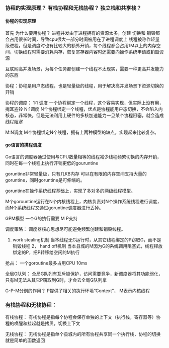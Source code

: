 ### 协程的实现原理？ 有栈协程和无栈协程？ 独立栈和共享栈？

#### 协程的实现原理

首先 为什么要用协程？
进程并发由于进程拥有的资源太多，创建 切换和 销毁都会占用很长时间，导致cpu很大一部分时间被用在了进程调度上
线程被称作轻量级进程，但是调度时也有比较大的额外开销，每个线程都会占用1M以上的内存空间，切换线程时需要消耗内存，恢复寄存器内容时还需要向操作系统申请或销毁资源

互联网高并发场景，为每个任务都创建一个线程不太现实，需要一种更高并发能力的东西

协程：协程是用户态线程，也是轻量级的线程，用于解决高并发场景下资源切换的开销

协程的调度：
1:1 调度
一个协程绑定一个线程，这个容易实现，但实际上没有用，掩耳盗铃
N:1调度
N个协程绑定一个线程，优点是协程能用户态切换，不会陷入内核态，非常快。但是无法利用上硬件的多核加速能力一旦某个协程阻塞，就会造成线程阻塞

M:N调度
M个协程绑定N个线程，拥有上两种模型的缺点，实现起来比较复杂。


#### go语言的携程调度
Go语言的调度器通过使用与CPU数量相等的线程减少线程频繁切换的内存开销，同时在每一个线程上执行开销更低的gouruntine

goruntine非常轻量级，只有几KB内存 可以在有限的内存空间支持大量的goruntine，同时goruntine是可伸缩的。

goruntine在操作系统线程基础上，实现了多对多的两级线程模型。

M个gorountine运行在N个内核线程上，内核负责对N个操作系统线程进行调度，而N个系统线程又通过goruntine调度器进行丢掉。


GPM模型 一个G的执行需要 M P支持

调度策略： 调度器核心思想尽可能避免频繁创建和销毁线程。

1. work stealing机制
当本线程无G运行时，从其它线程绑定的P窃取G，而不是销毁线程
2， hand off机制
当本县城的M因为G的系统调用阻塞式，线程释放绑定的P，把P转移给空闲的M执行

抢占：
一个goroutine最多占用CPU 10ms

全局G队列：
全局G队列有互斥锁保护，访问需要竞争，新调度器将其功能弱化，只有M无法从其它P窃取到G时，才会去全局G队列拿


G-P-M分别的作用？
P提供了相关的执行环境“Context”， M表示内核线程



### 有栈协程和无栈协程：


有栈协程：
有栈协程是指每个协程会保存单独的上下文（执行栈，寄存器等）协程的唤醒和挂起就是拷贝，切换上下文

无栈协程：
无栈协程是指单个县城内的所有协程共享同一个执行栈，协程的切换就是简单的函数返回
